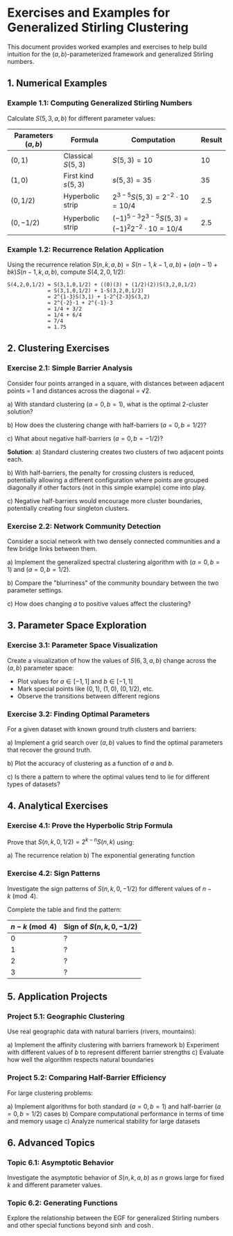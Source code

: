 # Exercises and Examples for Generalized Stirling Clustering

This document provides worked examples and exercises to help build intuition for the $(a,b)$-parameterized framework and generalized Stirling numbers.

## 1. Numerical Examples

### Example 1.1: Computing Generalized Stirling Numbers

Calculate $S(5,3,a,b)$ for different parameter values:

| Parameters $(a,b)$ | Formula | Computation | Result |
|-------------------|---------|-------------|--------|
| $(0,1)$ | Classical $S(5,3)$ | $S(5,3) = 10$ | 10 |
| $(1,0)$ | First kind $s(5,3)$ | $s(5,3) = 35$ | 35 |
| $(0,1/2)$ | Hyperbolic strip | $2^{3-5}S(5,3) = 2^{-2} \cdot 10 = 10/4$ | 2.5 |
| $(0,-1/2)$ | Hyperbolic strip | $(-1)^{5-3}2^{3-5}S(5,3) = (-1)^{2}2^{-2} \cdot 10 = 10/4$ | 2.5 |

### Example 1.2: Recurrence Relation Application

Using the recurrence relation $S(n,k,a,b) = S(n-1,k-1,a,b) + (a(n-1) + bk)S(n-1,k,a,b)$, compute $S(4,2,0,1/2)$:

```
S(4,2,0,1/2) = S(3,1,0,1/2) + ((0)(3) + (1/2)(2))S(3,2,0,1/2)
             = S(3,1,0,1/2) + 1·S(3,2,0,1/2)
             = 2^{1-3}S(3,1) + 1·2^{2-3}S(3,2)
             = 2^{-2}·1 + 2^{-1}·3
             = 1/4 + 3/2
             = 1/4 + 6/4
             = 7/4
             = 1.75
```

## 2. Clustering Exercises

### Exercise 2.1: Simple Barrier Analysis

Consider four points arranged in a square, with distances between adjacent points = 1 and distances across the diagonal = √2.

a) With standard clustering $(a=0, b=1)$, what is the optimal 2-cluster solution?

b) How does the clustering change with half-barriers $(a=0, b=1/2)$?

c) What about negative half-barriers $(a=0, b=-1/2)$?

**Solution**:
a) Standard clustering creates two clusters of two adjacent points each.

b) With half-barriers, the penalty for crossing clusters is reduced, potentially allowing a different configuration where points are grouped diagonally if other factors (not in this simple example) come into play.

c) Negative half-barriers would encourage more cluster boundaries, potentially creating four singleton clusters.

### Exercise 2.2: Network Community Detection

Consider a social network with two densely connected communities and a few bridge links between them.

a) Implement the generalized spectral clustering algorithm with $(a=0, b=1)$ and $(a=0, b=1/2)$.

b) Compare the "blurriness" of the community boundary between the two parameter settings.

c) How does changing $a$ to positive values affect the clustering?

## 3. Parameter Space Exploration

### Exercise 3.1: Parameter Space Visualization

Create a visualization of how the values of $S(6,3,a,b)$ change across the $(a,b)$ parameter space:

- Plot values for $a \in [-1, 1]$ and $b \in [-1, 1]$
- Mark special points like $(0,1)$, $(1,0)$, $(0,1/2)$, etc.
- Observe the transitions between different regions

### Exercise 3.2: Finding Optimal Parameters

For a given dataset with known ground truth clusters and barriers:

a) Implement a grid search over $(a,b)$ values to find the optimal parameters that recover the ground truth.

b) Plot the accuracy of clustering as a function of $a$ and $b$.

c) Is there a pattern to where the optimal values tend to lie for different types of datasets?

## 4. Analytical Exercises

### Exercise 4.1: Prove the Hyperbolic Strip Formula

Prove that $S(n,k,0,1/2) = 2^{k-n}S(n,k)$ using:

a) The recurrence relation
b) The exponential generating function

### Exercise 4.2: Sign Patterns

Investigate the sign patterns of $S(n,k,0,-1/2)$ for different values of $n-k \pmod{4}$.

Complete the table and find the pattern:

| $n-k \pmod{4}$ | Sign of $S(n,k,0,-1/2)$ |
|----------------|--------------------------|
| 0              | ? |
| 1              | ? |
| 2              | ? |
| 3              | ? |

## 5. Application Projects

### Project 5.1: Geographic Clustering

Use real geographic data with natural barriers (rivers, mountains):

a) Implement the affinity clustering with barriers framework
b) Experiment with different values of $b$ to represent different barrier strengths
c) Evaluate how well the algorithm respects natural boundaries

### Project 5.2: Comparing Half-Barrier Efficiency

For large clustering problems:

a) Implement algorithms for both standard $(a=0, b=1)$ and half-barrier $(a=0, b=1/2)$ cases
b) Compare computational performance in terms of time and memory usage
c) Analyze numerical stability for large datasets

## 6. Advanced Topics

### Topic 6.1: Asymptotic Behavior

Investigate the asymptotic behavior of $S(n,k,a,b)$ as $n$ grows large for fixed $k$ and different parameter values.

### Topic 6.2: Generating Functions

Explore the relationship between the EGF for generalized Stirling numbers and other special functions beyond $\sinh$ and $\cosh$.

